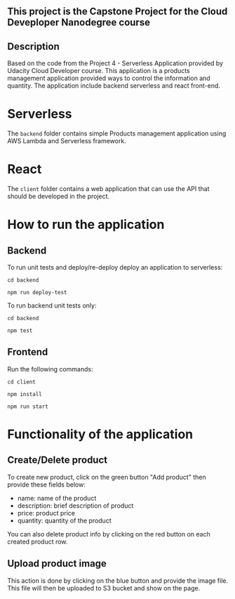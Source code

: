 ## <b>This project is the Capstone Project for the Cloud Deveploper Nanodegree course</b></br>

## Description
Based on the code from the Project 4 - Serverless Application provided by Udacity Cloud Developer course. 
This application is a products management application provided ways to control the information and quantity.
The application include backend serverless and react front-end.

# Serverless

The `backend` folder contains simple Products management application using AWS Lambda and Serverless framework.

# React

The `client` folder contains a web application that can use the API that should be developed in the project.

# How to run the application

## Backend

To run unit tests and deploy/re-deploy deploy an application  to serverless:

```
cd backend

npm run deploy-test
```

To run backend unit tests only:

```
cd backend

npm test
```
## Frontend

Run the following commands:

```
cd client

npm install

npm run start
```

# Functionality of the application

## Create/Delete product
To create new product, click on the green button "Add product" then provide these fields below:

- name: name of the product
- description: brief description of product
- price: product price
- quantity: quantity of the product

You can also delete product info by clicking on the red button on each created product row.

## Upload product image
This action is done by clicking on the blue button and provide the image file. This file will then be uploaded to S3 bucket and show on the page.